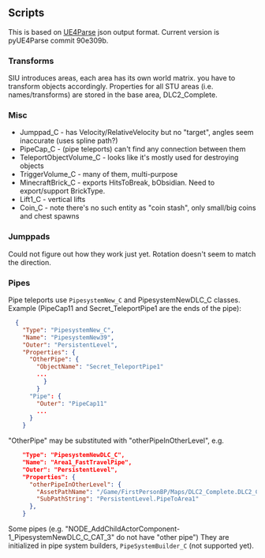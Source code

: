 ## Scripts

This is based on [UE4Parse](https://github.com/MinshuG/pyUE4Parse.git) json output format.
Current version is pyUE4Parse commit 90e309b.

### Transforms

SIU introduces areas, each area has its own world matrix. you have to transform objects accordingly.
Properties for all STU areas (i.e. names/transforms) are stored in the base area, DLC2_Complete.

### Misc

* Jumppad_C - has Velocity/RelativeVelocity but no "target", angles seem inaccurate (uses spline path?)
* PipeCap_C - (pipe teleports) can't find any connection between them
* TeleportObjectVolume_C - looks like it's mostly used for destroying objects
* TriggerVolume_C - many of them, multi-purpose
* MinecraftBrick_C - exports HitsToBreak, bObsidian. Need to export/support BrickType.
* Lift1_C - vertical lifts
* Coin_C - note there's no such entity as "coin stash", only small/big coins and chest spawns

### Jumppads

Could not figure out how they work just yet. Rotation doesn't seem to match the direction.

### Pipes

Pipe teleports use `PipesystemNew_C` and PipesystemNewDLC_C classes.
Example (PipeCap11 and Secret_TeleportPipe1 are the ends of the pipe):

```json
  {
    "Type": "PipesystemNew_C",
    "Name": "PipesystemNew39",
    "Outer": "PersistentLevel",
    "Properties": {
      "OtherPipe": {
        "ObjectName": "Secret_TeleportPipe1"
        ...
          }
        }
      "Pipe": {
        "Outer": "PipeCap11"
        ...
      }
	}
```

"OtherPipe" may be substituted with "otherPipeInOtherLevel", e.g.

```json
    "Type": "PipesystemNewDLC_C",
    "Name": "Area1_FastTravelPipe",
    "Outer": "PersistentLevel",
    "Properties": {
      "otherPipeInOtherLevel": {
        "AssetPathName": "/Game/FirstPersonBP/Maps/DLC2_Complete.DLC2_Complete",
        "SubPathString": "PersistentLevel.PipeToArea1"
      },
    }
```

Some pipes (e.g. "NODE_AddChildActorComponent-1_PipesystemNewDLC_C_CAT_3" do not have "other pipe")
They are initialized in pipe system builders, `PipeSystemBuilder_C` (not supported yet).

